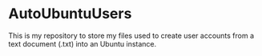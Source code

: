 # AutoUbuntuUsers
This is my repository to store my files used to create user accounts from a text document (.txt) into an Ubuntu instance.
